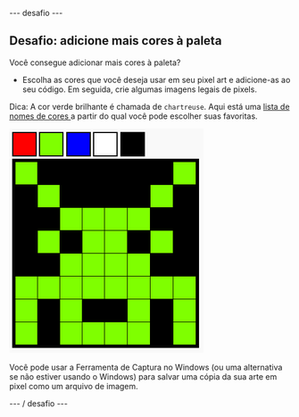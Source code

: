 \--- desafio \---

## Desafio: adicione mais cores à paleta

Você consegue adicionar mais cores à paleta?

+ Escolha as cores que você deseja usar em seu pixel art e adicione-as ao seu código. Em seguida, crie algumas imagens legais de pixels.

Dica: A cor verde brilhante é chamada de `chartreuse`. Aqui está uma [lista de nomes de cores ](https://www.w3schools.com/colors/colors_names.asp) a partir do qual você pode escolher suas favoritas.

![screenshot](images/pixel-art-final.png)

Você pode usar a Ferramenta de Captura no Windows (ou uma alternativa se não estiver usando o Windows) para salvar uma cópia da sua arte em pixel como um arquivo de imagem.

\--- / desafio \---